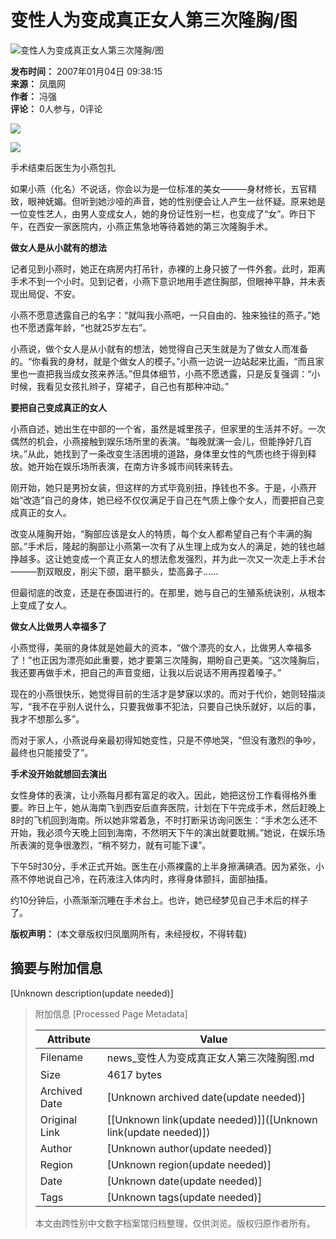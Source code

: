 # 变性人为变成真正女人第三次隆胸/图

![变性人为变成真正女人第三次隆胸/图](//x0.ifengimg.com/ucms/2019_38/AC5B8A2AE18AB61C7067AFFDBBCD12D16295DDA2_w121_h75.jpg)

**发布时间：** 2007年01月04日 09:38:15  
**来源：** 凤凰网  
**作者：** 冯强  
**评论：** 0人参与，0评论  

![](http://img.ifeng.com/res/200701/0104_39946.jpg)

![](http://img.ifeng.com/res/200701/0104_39947.jpg)

手术结束后医生为小燕包扎

如果小燕（化名）不说话，你会以为是一位标准的美女———身材修长，五官精致，眼神妩媚。但听到她沙哑的声音，她的性别便会让人产生一丝怀疑。原来她是一位变性艺人，由男人变成女人，她的身份证性别一栏，也变成了“女”。昨日下午，在西安一家医院内，小燕正焦急地等待着她的第三次隆胸手术。

**做女人是从小就有的想法**

记者见到小燕时，她正在病房内打吊针，赤裸的上身只披了一件外套。此时，距离手术不到一个小时。见到记者，小燕下意识地用手遮住胸部，但眼神平静，并未表现出局促、不安。

小燕不愿意透露自己的名字：“就叫我小燕吧，一只自由的、独来独往的燕子。”她也不愿透露年龄，“也就25岁左右”。

小燕说，做个女人是从小就有的想法，她觉得自己天生就是为了做女人而准备的。“你看我的身材，就是个做女人的模子。”小燕一边说一边站起来比画，“而且家里也一直把我当成女孩来养活。”但具体细节，小燕不愿透露，只是反复强调：“小时候，我看见女孩扎辫子，穿裙子，自己也有那种冲动。”

**要把自己变成真正的女人**

小燕自述，她出生在中部的一个省，虽然是城里孩子，但家里的生活并不好。一次偶然的机会，小燕接触到娱乐场所里的表演。“每晚就演一会儿，但能挣好几百块。”从此，她找到了一条改变生活困境的道路，身体里女性的气质也终于得到释放。她开始在娱乐场所表演，在南方许多城市间转来转去。

刚开始，她只是男扮女装，但这样的方式毕竟别扭，挣钱也不多。于是，小燕开始“改造”自己的身体，她已经不仅仅满足于自己在气质上像个女人，而要把自己变成真正的女人。

改变从隆胸开始，“胸部应该是女人的特质，每个女人都希望自己有个丰满的胸部。”手术后，隆起的胸部让小燕第一次有了从生理上成为女人的满足，她的钱也越挣越多。这让她变成一个真正女人的想法愈发强烈，并为此一次又一次走上手术台———割双眼皮，削尖下颌，磨平额头，垫高鼻子……

但最彻底的改变，还是在泰国进行的。在那里，她与自己的生殖系统诀别，从根本上变成了女人。

**做女人比做男人幸福多了**

小燕觉得，美丽的身体就是她最大的资本，“做个漂亮的女人，比做男人幸福多了！”也正因为漂亮如此重要，她才要第三次隆胸，期盼自己更美。“这次隆胸后，我还要再做手术，把自己的声音变细，让我以后说话不用再捏着嗓子。”

现在的小燕很快乐，她觉得目前的生活才是梦寐以求的。而对于代价，她则轻描淡写，“我不在乎别人说什么，只要我做事不犯法，只要自己快乐就好，以后的事，我才不想那么多”。

而对于家人，小燕说母亲最初得知她变性，只是不停地哭，“但没有激烈的争吵，最终也只能接受了”。

**手术没开始就想回去演出**

女性身体的表演，让小燕每月都有富足的收入。因此，她把这份工作看得格外重要。昨日上午，她从海南飞到西安后直奔医院，计划在下午完成手术，然后赶晚上8时的飞机回到海南。所以她非常着急，不时打断采访询问医生：“手术怎么还不开始，我必须今天晚上回到海南，不然明天下午的演出就要耽搁。”她说，在娱乐场所表演的竞争很激烈，“稍不努力，就有可能下课”。

下午5时30分，手术正式开始。医生在小燕裸露的上半身擦满碘酒。因为紧张，小燕不停地说自己冷，在药液注入体内时，疼得身体颤抖，面部抽搐。

约10分钟后，小燕渐渐沉睡在手术台上。也许，她已经梦见自己手术后的样子了。

**版权声明：** (本文章版权归凤凰网所有，未经授权，不得转载)

## 摘要与附加信息

<!-- tcd_abstract -->
[Unknown description(update needed)]
<!-- tcd_abstract_end -->

> 附加信息 [Processed Page Metadata]
>
> | Attribute       | Value                                  |
> |-----------------|----------------------------------------|
> | Filename        | news_变性人为变成真正女人第三次隆胸图.md                             |
> | Size            | 4617 bytes                           |
> | Archived Date   | [Unknown archived date(update needed)]                             |
> | Original Link   | [[Unknown link(update needed)]]([Unknown link(update needed)])                       |
> | Author          | [Unknown author(update needed)]                               |
> | Region          | [Unknown region(update needed)]                               |
> | Date            | [Unknown date(update needed)]                                 |
> | Tags            | [Unknown tags(update needed)]                                 |
>
> 本文由跨性别中文数字档案馆归档整理，仅供浏览。版权归原作者所有。
>